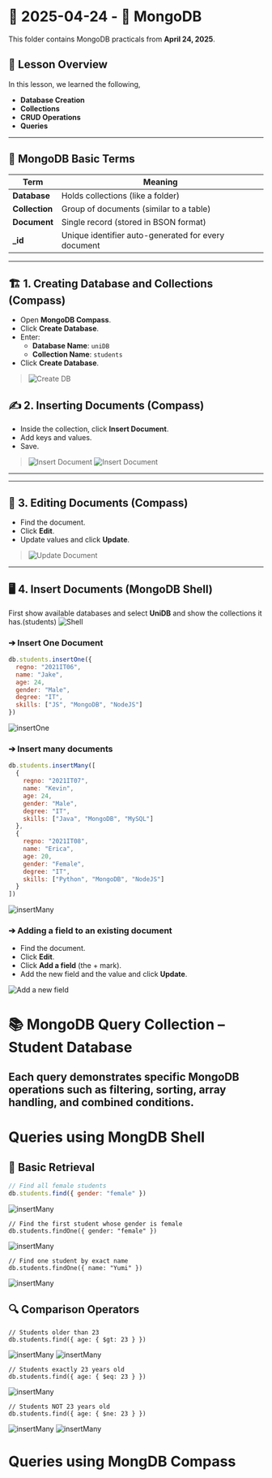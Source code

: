 # 📅 2025-04-24 - 🍃 MongoDB 

This folder contains MongoDB practicals from **April 24, 2025**.

## 📜 Lesson Overview  
In this lesson, we learned the following,
- **Database Creation**
- **Collections**
- **CRUD Operations**
- **Queries**

---

## 🧩 MongoDB Basic Terms

| Term         | Meaning |
|--------------|---------|
| **Database** | Holds collections (like a folder) |
| **Collection** | Group of documents (similar to a table) |
| **Document** | Single record (stored in BSON format) |
| **_id**      | Unique identifier auto-generated for every document |

---

## 🏗️ 1. Creating Database and Collections (Compass)

- Open **MongoDB Compass**.
- Click **Create Database**.
- Enter:
  - **Database Name**: `uniDB`
  - **Collection Name**: `students`
- Click **Create Database**.

> ![Create DB](Outputs/1.CreateDB.png)



## ✍️ 2. Inserting Documents (Compass)

- Inside the collection, click **Insert Document**.
- Add keys and values.
- Save.

> ![Insert Document](Outputs/2.InsertDoc.png)
> ![Insert Document](Outputs/3.png)

---
---

## 📝 3. Editing Documents (Compass)

- Find the document.
- Click **Edit**.
- Update values and click **Update**.

> ![Update Document](Outputs/editDoc.png)

---

## 🖥️ 4. Insert Documents (MongoDB Shell)
First show available databases and select **UniDB** and show the collections it has.(students)
![Shell](Outputs/Shell.png)

### ➔ Insert One Document
```javascript
db.students.insertOne({
  regno: "2021IT06",
  name: "Jake",
  age: 24,
  gender: "Male",
  degree: "IT",
  skills: ["JS", "MongoDB", "NodeJS"]
})
```
![insertOne](Outputs/insertOne.png)

### ➔ Insert many documents
```javascript
db.students.insertMany([
  {
    regno: "2021IT07",
    name: "Kevin",
    age: 24,
    gender: "Male",
    degree: "IT",
    skills: ["Java", "MongoDB", "MySQL"]
  },
  {
    regno: "2021IT08",
    name: "Erica",
    age: 20,
    gender: "Female",
    degree: "IT",
    skills: ["Python", "MongoDB", "NodeJS"]
  }
])
```
![insertMany](Outputs/insertMany.png)

### ➔ Adding a field to an existing document

- Find the document.
- Click **Edit**.
- Click **Add a field** (the + mark).
- Add the new field and the value and click **Update**.
  
![Add a new field](Outputs/addField.png)

# 📚 MongoDB Query Collection – Student Database

Each query demonstrates specific MongoDB operations such as filtering, sorting, array handling, and combined conditions.
---

# Queries using MongDB Shell

## 📌 Basic Retrieval 

```js
// Find all female students
db.students.find({ gender: "female" })
```
![insertMany](Outputs/findFemale.png)

```
// Find the first student whose gender is female
db.students.findOne({ gender: "female" })
```
![insertMany](Outputs/findOne.png)

```
// Find one student by exact name
db.students.findOne({ name: "Yumi" })
```
![insertMany](Outputs/byName.png)

## 🔍 Comparison Operators

```
// Students older than 23
db.students.find({ age: { $gt: 23 } })
```
![insertMany](Outputs/older1.png)
![insertMany](Outputs/older2.png)

```
// Students exactly 23 years old
db.students.find({ age: { $eq: 23 } })
```
![insertMany](Outputs/exact.png)

```
// Students NOT 23 years old
db.students.find({ age: { $ne: 23 } })
```
![insertMany](Outputs/notAge1.png)
![insertMany](Outputs/notAge2.png)


# Queries using MongDB Compass
